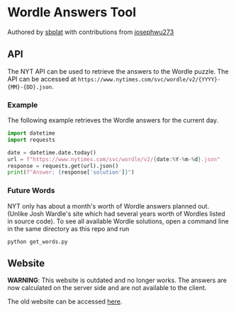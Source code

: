 # Wordle Answers Tool
Authored by [sbplat](https://github.com/sbplat) with contributions from [josephwu273](https://github.com/josephwu273)


## API
The NYT API can be used to retrieve the answers to the Wordle puzzle. The API can be accessed at `https://www.nytimes.com/svc/wordle/v2/{YYYY}-{MM}-{DD}.json`.

### Example
The following example retrieves the Wordle answers for the current day.
```python
import datetime
import requests

date = datetime.date.today()
url = f"https://www.nytimes.com/svc/wordle/v2/{date:%Y-%m-%d}.json"
response = requests.get(url).json()
print(f"Answer: {response['solution']}")
```
### Future Words
NYT only has about a month's worth of Wordle answers planned out. (Unlike Josh Wardle's site which had several years worth of Wordles listed in source code). To see all available Wordle solutions, open a command line in the same directory as this repo and run
```console
python get_words.py
```

## Website
**WARNING**: This website is outdated and no longer works. The answers are now calculated on the server side and are not available to the client.

The old website can be accessed [here](https://sbplat.github.io/wordle/).
